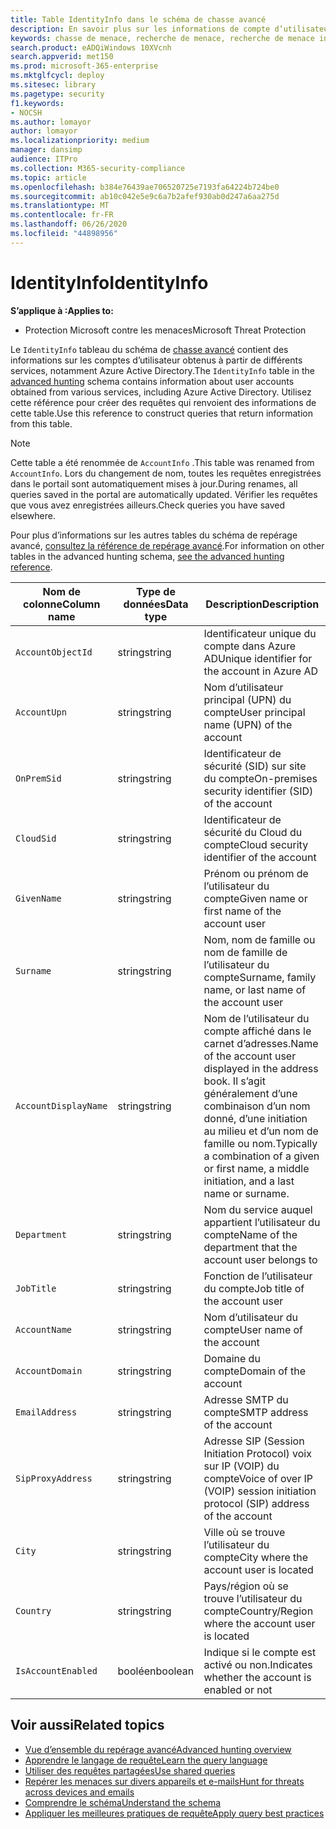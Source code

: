 ```yaml
---
title: Table IdentityInfo dans le schéma de chasse avancé
description: En savoir plus sur les informations de compte d’utilisateur dans la table IdentityInfo du schéma de chasse avancé
keywords: chasse de menace, recherche de menace, recherche de menace informatique, protection contre les menaces Microsoft, Microsoft 365, MTP, M365, recherche, requête, télémétrie, référence de schéma, Kusto, table, colonne, type de données, description, AccountInfo, IdentityInfo, compte
search.product: eADQiWindows 10XVcnh
search.appverid: met150
ms.prod: microsoft-365-enterprise
ms.mktglfcycl: deploy
ms.sitesec: library
ms.pagetype: security
f1.keywords:
- NOCSH
ms.author: lomayor
author: lomayor
ms.localizationpriority: medium
manager: dansimp
audience: ITPro
ms.collection: M365-security-compliance
ms.topic: article
ms.openlocfilehash: b384e76439ae706520725e7193fa64224b724be0
ms.sourcegitcommit: ab10c042e5e9c6a7b2afef930ab0d247a6aa275d
ms.translationtype: MT
ms.contentlocale: fr-FR
ms.lasthandoff: 06/26/2020
ms.locfileid: "44898956"
---
```

# <a name="identityinfo"></a><span data-ttu-id="9b763-104">IdentityInfo</span><span class="sxs-lookup"><span data-stu-id="9b763-104">IdentityInfo</span></span>

<span data-ttu-id="9b763-105">**S’applique à :**</span><span class="sxs-lookup"><span data-stu-id="9b763-105">**Applies to:**</span></span>
- <span data-ttu-id="9b763-106">Protection Microsoft contre les menaces</span><span class="sxs-lookup"><span data-stu-id="9b763-106">Microsoft Threat Protection</span></span>

<span data-ttu-id="9b763-107">Le `IdentityInfo` tableau du schéma de [chasse avancé](advanced-hunting-overview.md) contient des informations sur les comptes d’utilisateur obtenus à partir de différents services, notamment Azure Active Directory.</span><span class="sxs-lookup"><span data-stu-id="9b763-107">The `IdentityInfo` table in the [advanced hunting](advanced-hunting-overview.md) schema contains information about user accounts obtained from various services, including Azure Active Directory.</span></span> <span data-ttu-id="9b763-108">Utilisez cette référence pour créer des requêtes qui renvoient des informations de cette table.</span><span class="sxs-lookup"><span data-stu-id="9b763-108">Use this reference to construct queries that return information from this table.</span></span>

>[!NOTE]
><span data-ttu-id="9b763-109">Cette table a été renommée de `AccountInfo` .</span><span class="sxs-lookup"><span data-stu-id="9b763-109">This table was renamed from `AccountInfo`.</span></span> <span data-ttu-id="9b763-110">Lors du changement de nom, toutes les requêtes enregistrées dans le portail sont automatiquement mises à jour.</span><span class="sxs-lookup"><span data-stu-id="9b763-110">During renames, all queries saved in the portal are automatically updated.</span></span> <span data-ttu-id="9b763-111">Vérifier les requêtes que vous avez enregistrées ailleurs.</span><span class="sxs-lookup"><span data-stu-id="9b763-111">Check queries you have saved elsewhere.</span></span>

<span data-ttu-id="9b763-112">Pour plus d’informations sur les autres tables du schéma de repérage avancé, [consultez la référence de repérage avancé](advanced-hunting-schema-tables.md).</span><span class="sxs-lookup"><span data-stu-id="9b763-112">For information on other tables in the advanced hunting schema, [see the advanced hunting reference](advanced-hunting-schema-tables.md).</span></span>

| <span data-ttu-id="9b763-113">Nom de colonne</span><span class="sxs-lookup"><span data-stu-id="9b763-113">Column name</span></span> | <span data-ttu-id="9b763-114">Type de données</span><span class="sxs-lookup"><span data-stu-id="9b763-114">Data type</span></span> | <span data-ttu-id="9b763-115">Description</span><span class="sxs-lookup"><span data-stu-id="9b763-115">Description</span></span> |
|-------------|-----------|-------------|
| `AccountObjectId` | <span data-ttu-id="9b763-116">string</span><span class="sxs-lookup"><span data-stu-id="9b763-116">string</span></span> | <span data-ttu-id="9b763-117">Identificateur unique du compte dans Azure AD</span><span class="sxs-lookup"><span data-stu-id="9b763-117">Unique identifier for the account in Azure AD</span></span> |
| `AccountUpn` | <span data-ttu-id="9b763-118">string</span><span class="sxs-lookup"><span data-stu-id="9b763-118">string</span></span> | <span data-ttu-id="9b763-119">Nom d’utilisateur principal (UPN) du compte</span><span class="sxs-lookup"><span data-stu-id="9b763-119">User principal name (UPN) of the account</span></span> |
| `OnPremSid` | <span data-ttu-id="9b763-120">string</span><span class="sxs-lookup"><span data-stu-id="9b763-120">string</span></span> | <span data-ttu-id="9b763-121">Identificateur de sécurité (SID) sur site du compte</span><span class="sxs-lookup"><span data-stu-id="9b763-121">On-premises security identifier (SID) of the account</span></span> |
| `CloudSid` | <span data-ttu-id="9b763-122">string</span><span class="sxs-lookup"><span data-stu-id="9b763-122">string</span></span> | <span data-ttu-id="9b763-123">Identificateur de sécurité du Cloud du compte</span><span class="sxs-lookup"><span data-stu-id="9b763-123">Cloud security identifier of the account</span></span> |
| `GivenName` | <span data-ttu-id="9b763-124">string</span><span class="sxs-lookup"><span data-stu-id="9b763-124">string</span></span> | <span data-ttu-id="9b763-125">Prénom ou prénom de l’utilisateur du compte</span><span class="sxs-lookup"><span data-stu-id="9b763-125">Given name or first name of the account user</span></span> |
| `Surname` | <span data-ttu-id="9b763-126">string</span><span class="sxs-lookup"><span data-stu-id="9b763-126">string</span></span> | <span data-ttu-id="9b763-127">Nom, nom de famille ou nom de famille de l’utilisateur du compte</span><span class="sxs-lookup"><span data-stu-id="9b763-127">Surname, family name, or last name of the account user</span></span> |
| `AccountDisplayName` | <span data-ttu-id="9b763-128">string</span><span class="sxs-lookup"><span data-stu-id="9b763-128">string</span></span> | <span data-ttu-id="9b763-129">Nom de l’utilisateur du compte affiché dans le carnet d’adresses.</span><span class="sxs-lookup"><span data-stu-id="9b763-129">Name of the account user displayed in the address book.</span></span> <span data-ttu-id="9b763-130">Il s’agit généralement d’une combinaison d’un nom donné, d’une initiation au milieu et d’un nom de famille ou nom.</span><span class="sxs-lookup"><span data-stu-id="9b763-130">Typically a combination of a given or first name, a middle initiation, and a last name or surname.</span></span> |
| `Department` | <span data-ttu-id="9b763-131">string</span><span class="sxs-lookup"><span data-stu-id="9b763-131">string</span></span> | <span data-ttu-id="9b763-132">Nom du service auquel appartient l’utilisateur du compte</span><span class="sxs-lookup"><span data-stu-id="9b763-132">Name of the department that the account user belongs to</span></span> |
| `JobTitle` | <span data-ttu-id="9b763-133">string</span><span class="sxs-lookup"><span data-stu-id="9b763-133">string</span></span> | <span data-ttu-id="9b763-134">Fonction de l’utilisateur du compte</span><span class="sxs-lookup"><span data-stu-id="9b763-134">Job title of the account user</span></span> |
| `AccountName` | <span data-ttu-id="9b763-135">string</span><span class="sxs-lookup"><span data-stu-id="9b763-135">string</span></span> | <span data-ttu-id="9b763-136">Nom d’utilisateur du compte</span><span class="sxs-lookup"><span data-stu-id="9b763-136">User name of the account</span></span> |
| `AccountDomain` | <span data-ttu-id="9b763-137">string</span><span class="sxs-lookup"><span data-stu-id="9b763-137">string</span></span> | <span data-ttu-id="9b763-138">Domaine du compte</span><span class="sxs-lookup"><span data-stu-id="9b763-138">Domain of the account</span></span> |
| `EmailAddress` | <span data-ttu-id="9b763-139">string</span><span class="sxs-lookup"><span data-stu-id="9b763-139">string</span></span> | <span data-ttu-id="9b763-140">Adresse SMTP du compte</span><span class="sxs-lookup"><span data-stu-id="9b763-140">SMTP address of the account</span></span> |
| `SipProxyAddress` | <span data-ttu-id="9b763-141">string</span><span class="sxs-lookup"><span data-stu-id="9b763-141">string</span></span> | <span data-ttu-id="9b763-142">Adresse SIP (Session Initiation Protocol) voix sur IP (VOIP) du compte</span><span class="sxs-lookup"><span data-stu-id="9b763-142">Voice of over IP (VOIP) session initiation protocol (SIP) address of the account</span></span> |
| `City` | <span data-ttu-id="9b763-143">string</span><span class="sxs-lookup"><span data-stu-id="9b763-143">string</span></span> | <span data-ttu-id="9b763-144">Ville où se trouve l’utilisateur du compte</span><span class="sxs-lookup"><span data-stu-id="9b763-144">City where the account user is located</span></span> |
| `Country` | <span data-ttu-id="9b763-145">string</span><span class="sxs-lookup"><span data-stu-id="9b763-145">string</span></span> | <span data-ttu-id="9b763-146">Pays/région où se trouve l’utilisateur du compte</span><span class="sxs-lookup"><span data-stu-id="9b763-146">Country/Region where the account user is located</span></span> |
| `IsAccountEnabled` | <span data-ttu-id="9b763-147">booléen</span><span class="sxs-lookup"><span data-stu-id="9b763-147">boolean</span></span> | <span data-ttu-id="9b763-148">Indique si le compte est activé ou non.</span><span class="sxs-lookup"><span data-stu-id="9b763-148">Indicates whether the account is enabled or not</span></span> |

## <a name="related-topics"></a><span data-ttu-id="9b763-149">Voir aussi</span><span class="sxs-lookup"><span data-stu-id="9b763-149">Related topics</span></span>
- [<span data-ttu-id="9b763-150">Vue d’ensemble du repérage avancé</span><span class="sxs-lookup"><span data-stu-id="9b763-150">Advanced hunting overview</span></span>](advanced-hunting-overview.md)
- [<span data-ttu-id="9b763-151">Apprendre le langage de requête</span><span class="sxs-lookup"><span data-stu-id="9b763-151">Learn the query language</span></span>](advanced-hunting-query-language.md)
- [<span data-ttu-id="9b763-152">Utiliser des requêtes partagées</span><span class="sxs-lookup"><span data-stu-id="9b763-152">Use shared queries</span></span>](advanced-hunting-shared-queries.md)
- [<span data-ttu-id="9b763-153">Repérer les menaces sur divers appareils et e-mails</span><span class="sxs-lookup"><span data-stu-id="9b763-153">Hunt for threats across devices and emails</span></span>](advanced-hunting-query-emails-devices.md)
- [<span data-ttu-id="9b763-154">Comprendre le schéma</span><span class="sxs-lookup"><span data-stu-id="9b763-154">Understand the schema</span></span>](advanced-hunting-schema-tables.md)
- [<span data-ttu-id="9b763-155">Appliquer les meilleures pratiques de requête</span><span class="sxs-lookup"><span data-stu-id="9b763-155">Apply query best practices</span></span>](advanced-hunting-best-practices.md)
